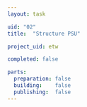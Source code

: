 ```yaml
---
layout: task

uid: "02"
title:  "Structure PSU"

project_uid: etw

completed: false

parts:
  preparation: false
  building:    false
  publishing:  false
---
```

